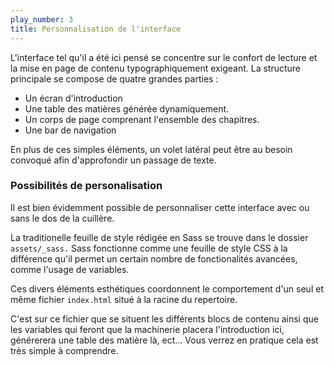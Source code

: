 ```yaml
---
play_number: 3
title: Personnalisation de l'interface
---
```


L'interface tel qu'il a été ici pensé se concentre sur le confort de lecture et la mise en page de contenu typographiquement exigeant. La structure principale se compose de quatre grandes parties :

* Un écran d'introduction
* Une table des matières générée dynamiquement.
* Un corps de page comprenant l'ensemble des chapitres.
* Une bar de navigation

En plus de ces simples éléments, un volet latéral peut être au besoin convoqué afin d'approfondir un passage de texte.

### Possibilités de personalisation

Il est bien évidemment possible de personnaliser cette interface avec ou sans le dos de la cuillère. 

La traditionelle feuille de style rédigée en Sass se trouve dans le dossier `assets/_sass.` Sass fonctionne comme une feuille de style CSS à la différence qu'il permet un certain nombre de fonctionalités avancées, comme l'usage de variables.

Ces divers éléments esthétiques coordonnent le comportement d'un seul et même fichier `index.html` situé à la racine du repertoire.

C'est sur ce fichier que se situent les différents blocs de contenu ainsi que les variables qui feront que la machinerie placera l'introduction ici, générerera une table des matière là, ect... Vous verrez en pratique cela est très simple à comprendre.